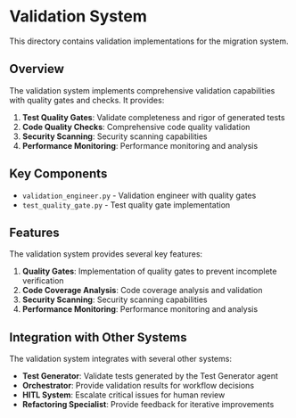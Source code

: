 # Validation System

This directory contains validation implementations for the migration system.

## Overview

The validation system implements comprehensive validation capabilities with quality gates and checks. It provides:

1. **Test Quality Gates**: Validate completeness and rigor of generated tests
2. **Code Quality Checks**: Comprehensive code quality validation
3. **Security Scanning**: Security scanning capabilities
4. **Performance Monitoring**: Performance monitoring and analysis

## Key Components

- `validation_engineer.py` - Validation engineer with quality gates
- `test_quality_gate.py` - Test quality gate implementation

## Features

The validation system provides several key features:

1. **Quality Gates**: Implementation of quality gates to prevent incomplete verification
2. **Code Coverage Analysis**: Code coverage analysis and validation
3. **Security Scanning**: Security scanning capabilities
4. **Performance Monitoring**: Performance monitoring and analysis

## Integration with Other Systems

The validation system integrates with several other systems:

- **Test Generator**: Validate tests generated by the Test Generator agent
- **Orchestrator**: Provide validation results for workflow decisions
- **HITL System**: Escalate critical issues for human review
- **Refactoring Specialist**: Provide feedback for iterative improvements